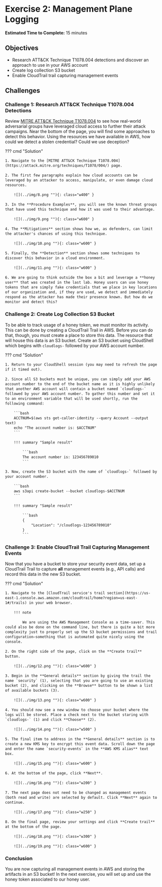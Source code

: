 # Exercise 2: Management Plane Logging

<!-- markdownlint-disable MD007 MD033-->

<!--Overriding style-->
<style>
  :root {
    --sans-primary-color: #0000ff;
}
</style>

**Estimated Time to Complete:** 15 minutes

## Objectives

* Research ATT&CK Technique T1078.004 detections and discover an approach to use in your AWS account
* Create log collection S3 bucket
* Enable CloudTrail trail capturing management events

## Challenges

### Challenge 1: Research ATT&CK Technique T1078.004 Detections

Review [MITRE ATT&CK Technique T1078.004](https://attack.mitre.org/techniques/T1078/004/) to see how real-world adversarial groups have leveraged cloud access to further their attack campaigns. Near the bottom of the page, you will find some approaches to detect this behavior. Using the resources we have available in AWS, how could we detect a stolen credential? Could we use deception?

??? cmd "Solution"

    1. Navigate to the [MITRE ATT&CK Technique T1078.004](https://attack.mitre.org/techniques/T1078/004/) page.

    2. The first few paragraphs explain how cloud accounts can be leveraged by an attacker to access, manipulate, or even damage cloud resources.

        ![](../img/8.png ""){: class="w400" }

    3. In the **Procedure Examples**, you will see the known threat groups that have used this technique and how it was used to their advantage.

        ![](../img/9.png ""){: class="w600" }

    4. The **Mitigations** section shows how we, as defenders, can limit the attacker's chances of using this technique.

        ![](../img/10.png ""){: class="w600" }

    5. Finally, the **Detection** section shows some techniques to discover this behavior in a cloud environment. 

        ![](../img/11.png ""){: class="w600" }
    
    6. We are going to think outside the box a bit and leverage a **honey user** that was created in the last lab. Honey users can use honey tokens that are simply fake credentials that we place in key locations of our organization and, if they are used, we detect and immediately respond as the attacker has made their presence known. But how do we monitor and detect this?

### Challenge 2: Create Log Collection S3 Bucket

To be able to track usage of a honey token, we must monitor its activity. This can be done by creating a CloudTrail Trail in AWS. Before you can do that, though, you must create a place to store this data. The resource that will house this data is an S3 bucket. Create an S3 bucket using CloudShell which begins with `cloudlogs-` followed by your AWS account number.

??? cmd "Solution"

    1. Return to your CloudShell session (you may need to refresh the page if it timed out).

    2. Since all S3 buckets must be unique, you can simply add your AWS account number to the end of the bucket name as it is highly unlikely that another AWS account will contain a bucket named `cloudlogs-` followed by your AWS account number. To gather this number and set it to an environment variable that will be used shortly, run the following command:

        ```bash
        ACCTNUM=$(aws sts get-caller-identity --query Account --output text)
        echo "The account number is: $ACCTNUM"
        ```

        !!! summary "Sample result"

            ```bash
            The account number is: 123456789010
            ```

    3. Now, create the S3 bucket with the name of `cloudlogs-` followed by your account number.

        ```bash
        aws s3api create-bucket --bucket cloudlogs-$ACCTNUM
        ```

        !!! summary "Sample result"

            ```bash
            {
                "Location": "/cloudlogs-123456789010"
            }
            ```

### Challenge 3: Enable CloudTrail Trail Capturing Management Events

Now that you have a bucket to store your security event data, set up a CloudTrail Trail to capture **all** management events (e.g., API calls) and record this data in the new S3 bucket.

??? cmd "Solution"

    1. Navigate to the [CloudTrail service's trail section](https://us-east-1.console.aws.amazon.com/cloudtrail/home?region=us-east-1#/trails) in your web browser.

        !!! note

            We are using the AWS Management Console as a time-saver. This could also be done on the command line, but there is quite a bit more complexity just to properly set up the S3 bucket permissions and trail configuration—something that is automated quite nicely using the console.

    2. On the right side of the page, click on the **Create trail** button.

        ![](../img/12.png ""){: class="w600" }

    3. Begin in the **General details** section by giving the trail the name `security` (1), selecting that you are going to use an existing bucket (2), and clicking on the **Browse** button to be shown a list of available buckets (3).

        ![](../img/13.png ""){: class="w600" }

    4. You should now see a new window to choose your bucket where the logs will be stored. Place a check next to the bucket staring with `cloudlogs-` (1) and click **Choose** (2).

        ![](../img/14.png ""){: class="w500" }

    5. The final item to address in the **General details** section is to create a new KMS key to encrypt this event data. Scroll down the page and enter the name `security-events` in the **AWS KMS alias** text box.

        ![](../img/15.png ""){: class="w600" }

    6. At the bottom of the page, click **Next**.

        ![](../img/16.png ""){: class="w200" }

    7. The next page does not need to be changed as management events (both read and write) are selected by default. Click **Next** again to continue.

        ![](../img/17.png ""){: class="w250" }

    8. On the final page, review your settings and click **Create trail** at the bottom of the page.

        ![](../img/18.png ""){: class="w300" }

        ![](../img/19.png ""){: class="w600" }

### Conclusion

You are now capturing all management events in AWS and storing the artifacts in an S3 bucket! In the next exercise, you will set up and use the honey token associated to our honey user.